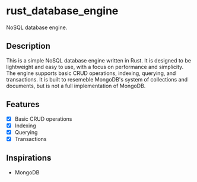 # rust_database_engine
NoSQL database engine.

## Description
This is a simple NoSQL database engine written in Rust. It is designed to be lightweight and easy to use, with a focus on performance and simplicity. The engine supports basic CRUD operations, indexing, querying, and transactions. It is built to resemeble MongoDB's system of collections
and documents, but is not a full implementation of MongoDB.

## Features
- [x] Basic CRUD operations
- [x] Indexing
- [x] Querying
- [x] Transactions

## Inspirations
- MongoDB

